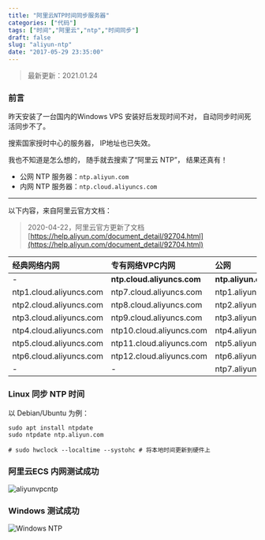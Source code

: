 ```yaml
---
title: "阿里云NTP时间同步服务器"
categories: ["代码"]
tags: ["时间","阿里云","ntp","时间同步"]
draft: false
slug: "aliyun-ntp"
date: "2017-05-29 23:35:00"
---
```


> 最新更新：2021.01.24

### 前言

昨天安装了一台国内的Windows VPS
安装好后发现时间不对，
自动同步时间死活同步不了。

搜索国家授时中心的服务器，
IP地址也已失效。

我也不知道是怎么想的，
随手就去搜索了“阿里云 NTP”，
结果还真有！

 - 公网 NTP 服务器：`ntp.aliyun.com`
 - 内网 NTP 服务器：`ntp.cloud.aliyuncs.com`

----------

以下内容，来自阿里云官方文档：

> 2020-04-22，阿里云官方更新了文档
> [https://help.aliyun.com/document_detail/92704.html](https://help.aliyun.com/document_detail/92704.html)


|经典网络内网|专有网络VPC内网|公网|
|:-----|:--------|:-|
|-|**ntp.cloud.aliyuncs.com**|**ntp.aliyun.com**|
|ntp1.cloud.aliyuncs.com|ntp7.cloud.aliyuncs.com|ntp1.aliyun.com|
|ntp2.cloud.aliyuncs.com|ntp8.cloud.aliyuncs.com|ntp2.aliyun.com|
|ntp3.cloud.aliyuncs.com|ntp9.cloud.aliyuncs.com|ntp3.aliyun.com|
|ntp4.cloud.aliyuncs.com|ntp10.cloud.aliyuncs.com|ntp4.aliyun.com|
|ntp5.cloud.aliyuncs.com|ntp11.cloud.aliyuncs.com|ntp5.aliyun.com|
|ntp6.cloud.aliyuncs.com|ntp12.cloud.aliyuncs.com|ntp6.aliyun.com|
|-|-|ntp7.aliyun.com|

### Linux 同步 NTP 时间
以 Debian/Ubuntu 为例：
```
sudo apt install ntpdate
sudo ntpdate ntp.aliyun.com

# sudo hwclock --localtime --systohc # 将本地时间更新到硬件上
```

### 阿里云ECS 内网测试成功

![aliyunvpcntp](https://images.eallion.com/images/2017/05/29/1589433496.png!hugo.webp)

### Windows 测试成功

![Windows NTP](https://images.eallion.com/images/2017/05/29/1972259171.png!hugo.webp)



